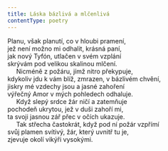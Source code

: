 ```yaml
---
title: Láska bázlivá a mlčenlivá
contentType: poetry
---
```


<section>

Planu, však planutí, co v hloubi pramení,  
jež není možno mi odhalit, krásná paní,  
jak nový Tyfón, utlačen v svém vzplání  
skrývám pod velikou skalinou mlčení.  
     Nicméně z požáru, jímž nitro překypuje,  
kdykoliv jdu k vám blíž, zmrazen, v bázlivém chvění,  
jiskry mé vzdechy jsou a jasné zahoření  
výřečný Amor v mých pohledech odhaluje.  
     Když slepý srdce žár ničí a zatemňuje  
pochodeň ukrytou, jež v duši zahoří mi,  
ta svoji jasnou zář přec v očích ukazuje.  
     Tak střecha častokrát, když pod ní požár vzpřímí  
svůj plamen svítivý, žár, který uvnitř tu je,  
zjevuje okolí vikýři vysokými.

</section>
